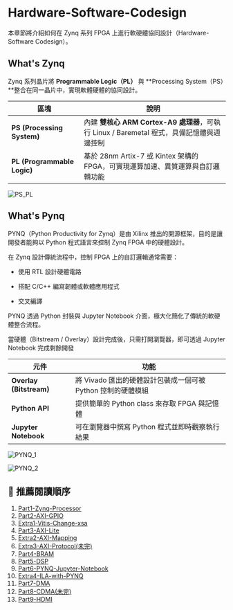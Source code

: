 # Hardware-Software-Codesign

本章節將介紹如何在 Zynq 系列 FPGA 上進行軟硬體協同設計（Hardware-Software Codesign）。

## What's Zynq

Zynq 系列晶片將 **Programmable Logic（PL）** 與 **Processing System（PS）**整合在同一晶片中，實現軟體硬體的協同設計。

| 區塊 | 說明 |
| ---- | ---- |
| **PS (Processing System)**  | 內建 **雙核心 ARM Cortex-A9 處理器**，可執行 Linux / Baremetal 程式，具備記憶體與週邊控制 |
| **PL (Programmable Logic)** | 基於 28nm Artix-7 或 Kintex 架構的 FPGA，可實現運算加速、異質運算與自訂邏輯功能 |

![PS_PL](./png/PS_PL.png)

## What's Pynq

PYNQ（Python Productivity for Zynq）是由 Xilinx 推出的開源框架，目的是讓開發者能夠以 Python 程式語言來控制 Zynq FPGA 中的硬體設計。

在 Zynq 設計傳統流程中，控制 FPGA 上的自訂邏輯通常需要：

- 使用 RTL 設計硬體電路

- 搭配 C/C++ 編寫韌體或軟體應用程式

- 交叉編譯

PYNQ 透過 Python 封裝與 Jupyter Notebook 介面，極大化簡化了傳統的軟硬體整合流程。

當硬體（Bitstream / Overlay）設計完成後，只需打開瀏覽器，即可透過 Jupyter Notebook 完成剩餘開發

| 元件 | 功能 |
| ---- | ---- |
| **Overlay (Bitstream)** | 將 Vivado 匯出的硬體設計包裝成一個可被 Python 控制的硬體模組 |
| **Python API** | 提供簡單的 Python class 來存取 FPGA 與記憶體 |
| **Jupyter Notebook** | 可在瀏覽器中撰寫 Python 程式並即時觀察執行結果 |

![PYNQ_1](./png/PYNQ_1.png)

![PYNQ_2](./png/PYNQ_2.png)

## 📘 推薦閱讀順序  

1. [Part1-Zynq-Processor](./Part1-Zynq-Processor/)
2. [Part2-AXI-GPIO](./Part2-AXI-GPIO/)
3. [Extra1-Vitis-Change-xsa](./Extra1-Vitis-Change-xsa/)
4. [Part3-AXI-Lite](./Part3-AXI-Lite/)
5. [Extra2-AXI-Mapping](./Extra2-AXI-Mapping/)
6. [Extra3-AXI-Protocol(未完)](./Extra3-AXI-Protocol/)
7. [Part4-BRAM](./Part4-BRAM/)
8. [Part5-DSP](./Part5-DSP/)
9. [Part6-PYNQ-Jupyter-Notebook](./Part6-PYNQ-Jupyter-Notebook/)
10. [Extra4-ILA-with-PYNQ](./Extra4-ILA-with-PYNQ/)
11. [Part7-DMA](./Part7-DMA/)
12. [Part8-CDMA(未完)](./Part7-CDMA/)
13. [Part9-HDMI](./Part9-HDMI/)
